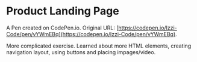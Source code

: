 # Product Landing Page

A Pen created on CodePen.io. Original URL: [https://codepen.io/Izzi-Code/pen/vYWmEBq](https://codepen.io/Izzi-Code/pen/vYWmEBq).

More complicated exercise. Learned about more HTML elements, creating navigation layout, using buttons and placing impages/video.
